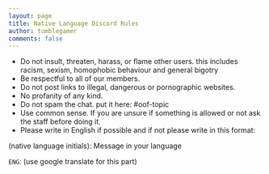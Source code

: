 ```yaml
---
layout: page
title: Native Language Discord Rules
author: tumblegamer
comments: false
---
```

- Do not insult, threaten, harass, or flame other users. this includes racism, sexism, homophobic behaviour and general bigotry
- Be respectful to all of our members.
- Do not post links to illegal, dangerous or pornographic websites.
- No profanity of any kind.
- Do not spam the chat. put it here: #oof-topic 
- Use common sense. If you are unsure if something is allowed or not ask the staff before doing it.
- Please write in English if possible and if not please write in this format:

(native language initials): Message in your language

`ENG`: (use google translate for this part)
